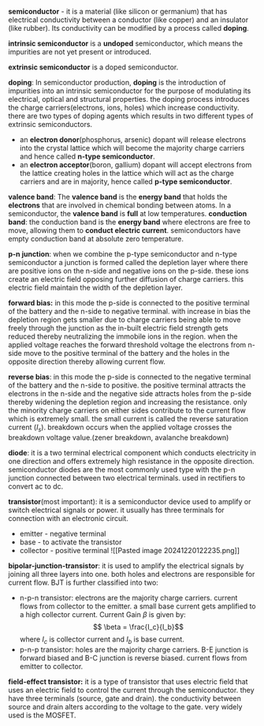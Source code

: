 
**semiconductor** - it is a material (like silicon or germanium) that has electrical conductivity between a conductor (like copper) and an insulator (like rubber). Its conductivity can be modified by a process called **doping**.

**intrinsic semiconductor** is a **undoped** semiconductor, which means the impurities are not yet present or introduced.

**extrinsic semiconductor** is a doped semiconductor.

**doping**: In semiconductor production, **doping** is the introduction of impurities into an intrinsic semiconductor for the purpose of modulating its electrical, optical and structural properties. the doping process introduces the charge carriers(electrons, ions, holes) which increase conductivity. there are two types of doping agents which results in two different types of extrinsic semiconductors. 
- an **electron donor**(phosphorus, arsenic) dopant will release electrons into the crystal lattice which will become the majority charge carriers and hence called **n-type semiconductor**.
- an **electron acceptor**(boron, gallium) dopant will accept electrons from the lattice creating holes in the lattice which will act as the charge carriers and are in majority, hence called **p-type semiconductor**.

**valence band**: The **valence band** is the **energy band** that holds the **electrons** that are involved in chemical bonding between atoms. In a semiconductor, the **valence band** is **full** at low temperatures.
**conduction band**: the conduction band is the **energy band** where electrons are free to move, allowing them to **conduct electric current**. semiconductors have empty conduction band at absolute zero temperature.

**p-n junction**: when we combine the p-type semiconductor and n-type semiconductor a junction is formed called the depletion layer where there are positive ions on the n-side and negative ions on the p-side. these ions create an electric field opposing further diffusion of charge carriers. this electric field maintain the width of the depletion layer.

**forward bias:** in this mode the p-side is connected to the positive terminal of the battery and the n-side to negative terminal. with increase in bias the depletion region gets smaller due to charge carriers being able to move freely through the junction as the in-built electric field strength gets reduced thereby neutralizing the immobile ions in the region. when the applied voltage reaches the forward threshold voltage the electrons from n-side move to the positive terminal of the battery and the holes in the opposite direction thereby allowing current flow.

**reverse bias**: in this mode the p-side is connected to the negative terminal of the battery and the n-side to positive. the positive terminal attracts the electrons in the n-side and the negative side attracts holes from the p-side thereby widening the depletion region and increasing the resistance. only the minority charge carriers on either sides contribute to the current flow which is extremely small. the small current is called the reverse saturation current ($I_s$). breakdown occurs when the applied voltage crosses the breakdown voltage value.(zener breakdown, avalanche breakdown)

**diode**: it is a two terminal electrical component which conducts electricity in one direction and offers extremely high resistance in the opposite direction. semiconductor diodes are the most commonly used type with the p-n junction connected between two electrical terminals. used in rectifiers to convert ac to dc.

**transistor**(most important): it is a semiconductor device used to amplify or switch electrical signals or power. it usually has three terminals for connection with an electronic circuit.

- emitter - negative terminal
- base - to activate the transistor
- collector - positive terminal
![[Pasted image 20241220122235.png]]

**bipolar-junction-transistor**: it is used to amplify the electrical signals by joining all three layers into one. both holes and electrons are responsible for current flow. BJT is further classified into two:
- n-p-n transistor: electrons are the majority charge carriers. current flows from collector to the emitter. a small base current gets amplified to a high collector current. Current Gain $\beta$ is given by:
$$ \beta = \frac{I_c}{I_b}$$
	where $I_c$ is collector current and $I_b$ is base current.
- p-n-p transistor: holes are the majority charge carriers. B-E junction is forward biased and B-C junction is reverse biased. current flows from emitter to collector.

**field-effect transistor:** it is a type of transistor that uses electric field that uses an electric field to control the current through the semiconductor. they have three terminals (source, gate and drain).
the conductivity between source and drain alters according to the voltage to the gate. very widely used is the MOSFET.

